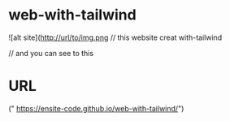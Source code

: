 # web-with-tailwind
![alt site]([http://url/to/img.png](https://ensite-code.github.io/web-with-tailwind/dist/Capture.png)
// this website creat with-tailwind 

// and you can see to this 
# URL
(" https://ensite-code.github.io/web-with-tailwind/")
